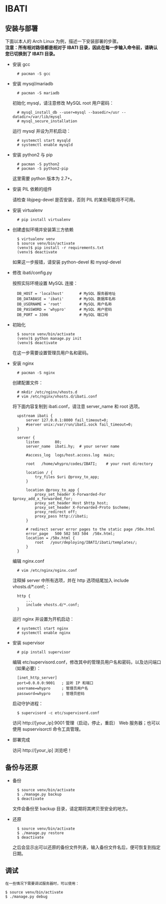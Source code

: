 # IBATI

## 安装与部署

下面以本人的 Arch Linux 为例，描述一下安装部署的步骤。  
**注意：所有相对路径都是相对于 IBATI 目录，因此在每一步输入命令前，请确认您已切换到了 IBATI 目录。**

* 安装 gcc

        # pacman -S gcc

* 安装 mysql/mariadb

        # pacman -S mariadb

    初始化 mysql，请注意修改 MySQL root 用户密码：

        # mysql_install_db --user=mysql --basedir=/usr --datadir=/var/lib/mysql
        # mysql_secure_installation

    运行 mysql 并设为开机启动：

        # systemctl start mysqld
        # systemctl enable mysqld

* 安装 python2 与 pip

        # pacman -S python2
        # pacman -S python2-pip
    
    这里需要 python 版本为 2.7+。

* 安装 PIL 依赖的组件

    请检查 libjpeg-devel 是否安装，否则 PIL 的某些苟能将不可用。

* 安装 virtualenv

        # pip install virtualenv

* 创建虚拟环境并安装第三方依赖

        $ virtualenv venv
        $ source venv/bin/activate
        (venv)$ pip install -r requirements.txt
        (venv)$ deactivate
        
    如果这一步报错，请安装 python-devel 和 mysql-devel

* 修改 ibati/config.py

    按照实际环境设置 MySQL 连接：

        DB_HOST = 'localhost'       # MySQL 服务器地址
        DB_DATABASE = 'ibati'       # MySQL 数据库名称
        DB_USERNAME = 'root'        # MySQL 用户名称
        DB_PASSWORD = 'whypro'      # MySQL 用户密码
        DB_PORT = 3306              # MySQL 端口号


* 初始化

        $ source venv/bin/activate
        (venv)$ python manage.py init
        (venv)$ deactivate

    在这一步需要设置管理员用户名和密码。

* 安装 nginx

        # pacman -S nginx

    创建配置文件：

        # mkdir /etc/nginx/vhosts.d
        # vim /etc/nginx/vhosts.d/ibati.conf

    将下面内容复制到 ibati.conf，请注意 server_name 和 root 选项。

        upstream ibati {
            server 127.0.0.1:8000 fail_timeout=0;
            #server unix:/var/run/ibati.sock fail_timeout=0;
        }
    
        server {
            listen       80;
            server_name  ibati.hy;  # your server name
    
            #access_log  logs/host.access.log  main;
    
            root   /home/whypro/codes/IBATI;    # your root directory
    
            location / {
                try_files $uri @proxy_to_app;
            }
    
            location @proxy_to_app {
                proxy_set_header X-Forwarded-For $proxy_add_x_forwarded_for;
                proxy_set_header Host $http_host;
                proxy_set_header X-Forwarded-Proto $scheme;
                proxy_redirect off;
                proxy_pass http://ibati;
            }
    
            # redirect server error pages to the static page /50x.html
            error_page   500 502 503 504  /50x.html;
            location = /50x.html {
                root   /your/deploying/IBATI/ibati/templates/;
            }
        }

    编辑 nginx.conf

        # vim /etc/nginx/nginx.conf

    注释掉 server 中所有选项，并在 http 选项结尾加入 include vhosts.d/*.conf;：

        http {
            ...
            include vhosts.d/*.conf;
        }

    运行 nginx 并设置为开机启动：

        # systemctl start nginx
        # systemctl enable nginx

* 安装 supervisor

        # pip install supervisor

    编辑 etc/supervisord.conf，修改其中的管理员用户名和密码，以及访问端口（如果必要）：

        [inet_http_server]
        port=0.0.0.0:9001   ; 监听 IP 和端口
        username=whypro     ; 管理员用户名
        password=whypro     ; 管理员密码
    
    启动守护进程：

        $ supervisord -c etc/supervisord.conf

    访问 http://[your_ip]:9001 管理（启动，停止，重启） Web 服务器；也可以使用 supservisorctl 命令工具管理。

* 部署完成

    访问 http://[your_ip] 浏览吧！

## 备份与还原

* 备份
		
		$ source venv/bin/activate
    	$ ./manage.py backup
		$ deactivate

	文件会备份至 backup 目录，请定期将其拷贝至安全的地方。

* 还原

		$ source venv/bin/activate
    	$ ./manage.py restore
		$ deactivate

    之后会显示出可以还原的备份文件列表，输入备份文件名后，便可恢复到指定日期。

## 调试

	在一些情况下需要调试服务器时，可以使用：

	$ source venv/bin/activate
	$ ./manage.py debug

